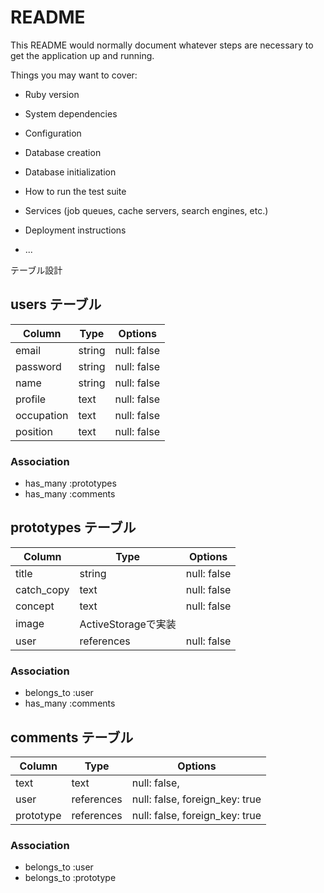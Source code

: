 # README

This README would normally document whatever steps are necessary to get the
application up and running.

Things you may want to cover:

* Ruby version

* System dependencies

* Configuration

* Database creation

* Database initialization

* How to run the test suite

* Services (job queues, cache servers, search engines, etc.)

* Deployment instructions

* ...


 テーブル設計

## users テーブル

| Column             | Type   | Options     |
| ------------------ | ------ | ----------- |
| email              | string | null: false |
| password           | string | null: false |
| name               | string | null: false |
| profile            | text   | null: false |
| occupation         | text   | null: false |
| position           | text   | null: false |


### Association

- has_many :prototypes
- has_many :comments

## prototypes テーブル

| Column          | Type       | Options     |
| --------------- | ---------- | ----------- |
| title           | string     | null: false |
| catch_copy      | text       | null: false |
| concept         | text       | null: false |
| image           | ActiveStorageで実装       |
| user            | references | null: false | 


### Association

- belongs_to :user
- has_many :comments

## comments テーブル

| Column      | Type       | Options                        |
| ----------- | ---------- | ------------------------------ |
| text        | text       | null: false,  |
| user        | references | null: false, foreign_key: true |
| prototype   | references | null: false, foreign_key: true |
### Association

- belongs_to :user
- belongs_to :prototype


